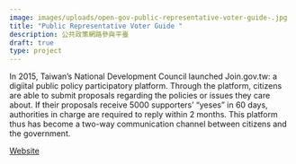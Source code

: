 ```yaml
---
image: images/uploads/open-gov-public-representative-voter-guide-.jpg
title: "Public Representative Voter Guide "
description: 公共政策網路參與平臺
draft: true
type: project
---
```

In 2015, Taiwan’s National Development Council launched Join.gov.tw: a digiital public policy participatory platform. Through the platform, citizens are able to submit proposals regarding the policies or issues they care about. If their proposals receive 5000 supporters’ “yeses” in 60 days, authorities in charge are required to reply within 2 months. This platform thus has become a two-way communication channel between citizens and the government. 

[Website](https://join.gov.tw/)